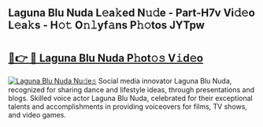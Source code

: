 ## Laguna Blu Nuda L𝚎a𝚔ed N𝚞𝚍e - Part-H7v Vi𝚍𝚎o L𝚎a𝚔s - H𝚘𝚝 O𝚗𝚕yf𝚊ns P𝚑𝚘tos JYTpw

# <h2><a href="http://kfb7nx.oniu.top/?m=Laguna+Blu+Nuda">🔗👉 🔴 Laguna Blu Nuda P𝚑ot𝚘𝚜 V𝚒d𝚎o</a></h2>

[![Laguna Blu Nuda Nu𝚍e𝚜](https://i.imgur.com/0qMVB7G.gif)](http://kfb7nx.oniu.top/?m=Laguna+Blu+Nuda)
Social media innovator Laguna Blu Nuda, recognized for sharing dance and lifestyle ideas, through presentations and blogs. Skilled voice actor Laguna Blu Nuda, celebrated for their exceptional talents and accomplishments in providing voiceovers for films, TV shows, and video games.  
